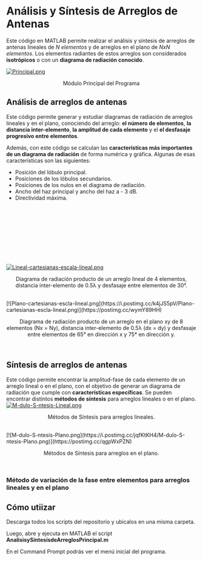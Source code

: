 # Análisis y Síntesis de Arreglos de Antenas
Este código en MATLAB permite realizar el análisis y síntesis de arreglos de antenas lineales de *N elementos* y de arreglos en el plano de *NxN elementos*. Los elementos radiantes de estos arreglos son considerados **isotrópicos** o con un **diagrama de radiación conocido**.

[![Principal.png](https://i.postimg.cc/g0dv0MhM/Principal.png)](https://postimg.cc/k21V1vf8)
<p align="center">
 Módulo Principal del Programa
</p>

## Análisis de arreglos de antenas
Este código permite generar y estudiar diagramas de radiación de arreglos lineales y en el plano, conociendo del arreglo: **el número de elementos**, **la distancia inter-elemento**, **la amplitud de cada elemento** y el **el desfasaje progresivo entre elementos**.

Además, con este código se calculan las **características más importantes de un diagrama de radiación** de forma numérica y gráfica. Algunas de esas características son las siguientes: 
- Posición del lóbulo principal.
- Posiciones de los lóbulos secundarios.
- Posiciones de los nulos en el diagrama de radiación.
- Ancho del haz principal y ancho del haz a - 3 dB.
- Directividad máxima.

<br> <br> <br> <br> <br> <br> <br> <br> <br>
[![Lineal-cartesianas-escala-lineal.png](https://i.postimg.cc/Wb8Dn2q7/Lineal-cartesianas-escala-lineal.png)](https://postimg.cc/JGy47Cqy)
<p align="center">
 Diagrama de radiación producto de un arreglo lineal de 4 elementos, distancia inter-elemento de 0.5λ y desfasaje entre elementos de 30°.
</p>
<br>
[![Plano-cartesianas-escla-lineal.png](https://i.postimg.cc/k4jJS5pV/Plano-cartesianas-escla-lineal.png)](https://postimg.cc/wymY89HH)
<p align="center">
 Diagrama de radiación producto de un arreglo en el plano xy de 8 elementos (Nx = Ny), distancia inter-elemento de 0.5λ (dx = dy) y desfasaje entre elementos de 65° en dirección x y 75* en dirección y.
</p>
<br>

## Síntesis de arreglos de antenas
Este código permite encontrar la amplitud-fase de cada elemento de un arreglo lineal o en el plano, con el objetivo de generar un diagrama de radiación que cumple con **características específicas**.
Se pueden encontrar distintos **métodos de síntesis** para arreglos lineales o en el plano.
<br>
[![M-dulo-S-ntesis-Lineal.png](https://i.postimg.cc/T1bTsv9Q/M-dulo-S-ntesis-Lineal.png)](https://postimg.cc/7JxvCcjT)
<p align="center">
 Métodos de Síntesis para arreglos lineales.
</p>
<br>
[![M-dulo-S-ntesis-Plano.png](https://i.postimg.cc/jqfKtKH4/M-dulo-S-ntesis-Plano.png)](https://postimg.cc/qgpWxPZN)
<p align="center">
 Métodos de Síntesis para arreglos en el plano.
</p>
<br>

### Método de variación de la fase entre elementos para arreglos lineales y en el plano


## Cómo utiizar

Descarga todos los scripts del repositorio y ubicalos en una misma carpeta.

Luego, abre y ejecuta en MATLAB el script **AnalisisySintesisdeArreglosPrincipal.m**

En el Command Prompt podrás ver el menú inicial del programa.


